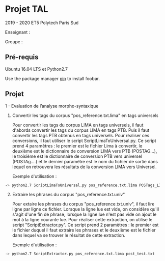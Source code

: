 # Projet TAL

2019 - 2020 ET5 Polytech Paris Sud

Enseignant : 

Groupe :


## Pré-requis

Ubuntu 16.04 LTS et Python2.7

Use the package manager [pip](https://pip.pypa.io/en/stable/) to install foobar.


## Projet
1 - Evaluation de l’analyse morpho-syntaxique

1)  Convertir les tags du corpus "pos_reference.txt.lima" en tags universels

    Pour convertir les tags du corpus LIMA en tags universels, il faut d'abords convertir les tags du corpus LIMA en tags PTB. Puis il faut convertir les tags PTB obtenus en tags universels.
    Pour réaliser ces conversions, il faut utiliser le script ScriptLimaToUniversal.py. Ce script prend 4 paramètres : le premier est le fichier Lima à convertir, le deuxième est le dictionnaire de conversion LIMA vers PTB (POSTAG...), le troisième est le dictionnaire de conversion PTB vers universel (POSTAg....) et le dernier paramètre est le nom du fichier de sortie dans lequel on retrouvera les résultats de la conversion LIMA vers Universel.

    Exemple d'utilisation :

```bash
-> python2.7 ScriptLimaToUniversal.py pos_reference.txt.lima POSTags_LIMA_PTB_Linux.txt POSTags_PTB_Universal_Linux.txt pos_reference.txt.univ
```

2)  Extraire les phrases du corpus "pos_reference.txt.univ"

    Pour extaire les phrases du corpus "pos_reference.txt.univ", il faut lire ligne par ligne ce fichier. Lorsque la ligne lue est vide, on considère qu'il s'agit d'une fin de phrase, lorsque la ligne lue n'est pas vide on ajout le mot à la ligne courante lue. Pour réaliser cette extraction, on utilise le script "ScriptExtractor.py". Ce script prend 2 paramètres : le premier est le fichier duquel il faut extraire les phrases et le deuxième est le fichier dans lequel va se trouver le résultat de cette extraction.

    Exemple d'utilisation :

```bash
-> python2.7 ScriptExtractor.py pos_reference.txt.lima post_test.txt
```


